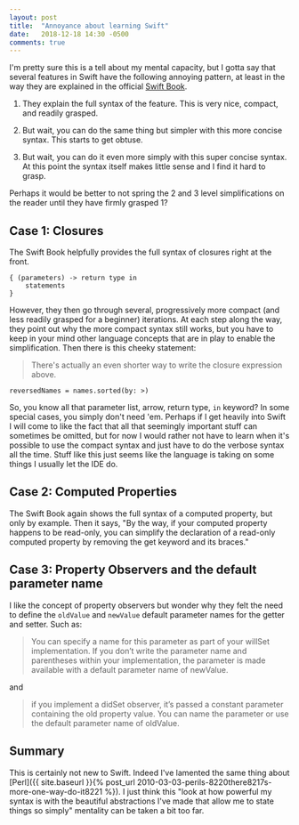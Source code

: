 ```yaml
---
layout: post
title:  "Annoyance about learning Swift"
date:   2018-12-18 14:30 -0500
comments: true
---
```


I'm pretty sure this is a tell about my mental capacity, but I gotta say
that several features in Swift have the following annoying pattern, at
least in the way they are explained in the official
[Swift Book](https://docs.swift.org/swift-book/).

1. They explain the full syntax of the feature.  This is very nice,
compact, and readily grasped.

2. But wait, you can do the same thing but simpler with this more
concise syntax.  This starts to get obtuse.

3. But wait, you can do it even more simply with this super concise
   syntax.  At this point the syntax itself makes little sense and I
   find it hard to grasp.

Perhaps it would be better to not spring the 2 and 3 level
simplifications on the reader until they have firmly grasped 1?

## Case 1: Closures

The Swift Book helpfully provides the full syntax of closures right at
the front.

    { (parameters) -> return type in
        statements
    }


However, they then go through several, progressively more compact (and
less readily grasped for a beginner) iterations.  At each step along the
way, they point out why the more compact syntax still works, but you
have to keep in your mind other language concepts that are in play to
enable the simplification.  Then there is this cheeky statement:

> There's actually an even shorter way to write the closure expression above.

    reversedNames = names.sorted(by: >)

So, you know all that parameter list, arrow, return type, `in` keyword?
In some special cases, you simply don't need 'em.  Perhaps if I get
heavily into Swift I will come to like the fact that all that seemingly
important stuff can sometimes be omitted, but for now I would rather not
have to learn when it's possible to use the compact syntax and just have
to do the verbose syntax all the time.  Stuff like this just seems like
the language is taking on some things I usually let the IDE do.

## Case 2: Computed Properties

The Swift Book again shows the full syntax of a computed property, but
only by example.  Then it says, "By the way, if your computed property
happens to be read-only, you can simplify the declaration of a read-only
computed property by removing the get keyword and its braces."

## Case 3: Property Observers and the default parameter name

I like the concept of property observers but wonder why they felt the
need to define the `oldValue` and `newValue` default parameter names for
the getter and setter.  Such as:

> You can specify a name for this parameter as part of your willSet
> implementation. If you don’t write the parameter name and parentheses
> within your implementation, the parameter is made available with a
> default parameter name of newValue.

and

> if you implement a didSet observer, it’s passed a constant parameter
> containing the old property value. You can name the parameter or use
> the default parameter name of oldValue.


## Summary

This is certainly not new to Swift.  Indeed I've lamented the same thing
about [Perl]({{ site.baseurl }}{% post_url
2010-03-03-perils-8220there8217s-more-one-way-do-it8221 %}).  I just
think this "look at how powerful my syntax is with the beautiful
abstractions I've made that allow me to state things so simply"
mentality can be taken a bit too far.

